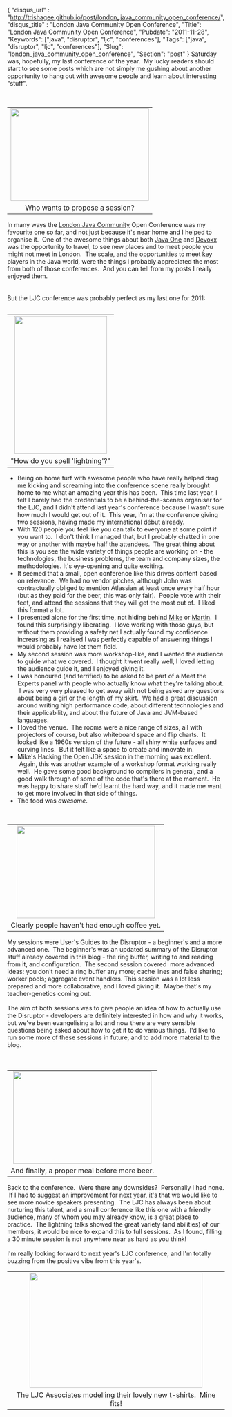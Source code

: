 {
 "disqus_url" : "http://trishagee.github.io/post/london_java_community_open_conference/",
 "disqus_title" : "London Java Community Open Conference",
 "Title": "London Java Community Open Conference",
 "Pubdate": "2011-11-28",
 "Keywords": ["java", "disruptor", "ljc", "conferences"],
 "Tags": ["java", "disruptor", "ljc", "conferences"],
 "Slug": "london_java_community_open_conference",
 "Section": "post"
}
Saturday was, hopefully, my last conference of the year. &nbsp;My lucky readers should start to see some posts which are not simply me gushing about another opportunity to hang out with awesome people and learn about interesting "stuff".<div><br /></div><table cellpadding="0" cellspacing="0" class="tr-caption-container" style="float: left; margin-right: 1em; text-align: left;"><tbody><tr><td style="text-align: center;"><a href="http://4.bp.blogspot.com/-pY5RNaGdzKc/TtP9CtxtxzI/AAAAAAAAIu0/JTuUubrCF6g/s1600/DSC_0035.jpg" imageanchor="1" style="clear: left; margin-bottom: 1em; margin-left: auto; margin-right: auto;"><img border="0" height="214" src="http://4.bp.blogspot.com/-pY5RNaGdzKc/TtP9CtxtxzI/AAAAAAAAIu0/JTuUubrCF6g/s320/DSC_0035.jpg" width="320" /></a></td></tr><tr><td class="tr-caption" style="text-align: center;">Who wants to propose a session?</td></tr></tbody></table><div>In many ways the <a href="http://www.meetup.com/Londonjavacommunity/">London Java Community</a> Open Conference was my favourite one so far, and not just because it's near home and I helped to organise it. &nbsp;One of the awesome things about both <a href="http://mechanitis.blogspot.com/2011/10/javaone-2011-roundup.html">Java One</a> and <a href="http://mechanitis.blogspot.com/2011/11/devoxx-story-so-far.html">Devoxx</a> was the opportunity to travel, to see new places and to meet people you might not meet in London. &nbsp;The scale, and the opportunities to meet key players in the Java world, were the things I probably appreciated the most from both of those conferences. &nbsp;And you can tell from my posts I really enjoyed them.</div><div><br /></div><div><br /></div><div>But the LJC conference was probably perfect as my last one for 2011:</div><div><table cellpadding="0" cellspacing="0" class="tr-caption-container" style="float: right; margin-left: 1em; text-align: right;"><tbody><tr><td style="text-align: center;"><a href="http://1.bp.blogspot.com/-W-M-FpMSB8o/TtP9R2P6uiI/AAAAAAAAIu8/ZXAGUEuhb7Y/s1600/DSC_0065.jpg" imageanchor="1" style="clear: right; margin-bottom: 1em; margin-left: auto; margin-right: auto;"><img border="0" height="320" src="http://1.bp.blogspot.com/-W-M-FpMSB8o/TtP9R2P6uiI/AAAAAAAAIu8/ZXAGUEuhb7Y/s320/DSC_0065.jpg" width="214" /></a></td></tr><tr><td class="tr-caption" style="text-align: center;">"How do you spell 'lightning'?"</td></tr></tbody></table><ul><li>Being on home turf with awesome people who have really helped drag me kicking and screaming into the conference scene really brought home to me what an amazing year this has been. &nbsp;This time last year, I felt I barely had the credentials to be a behind-the-scenes organiser for the LJC, and I didn't attend last year's conference because I wasn't sure how much I would get out of it. &nbsp;This year, I'm at the conference giving two sessions, having made my international&nbsp;début&nbsp;already.</li><li>With 120 people you feel like you can talk to everyone at some point if you want to. &nbsp;I don't think I managed that, but I probably chatted in one way or another with maybe half the attendees. &nbsp;The great thing about this is you see the wide variety of things people are working on - the technologies, the business problems, the team and company sizes, the methodologies. It's eye-opening and quite exciting.</li><li>It seemed that a small, open conference like this drives content based on relevance. &nbsp;We had no vendor pitches, although John was contractually obliged to mention Atlassian at least once every half hour (but as they paid for the beer, this was only fair). &nbsp;People vote with their feet, and attend the sessions that they will get the most out of. &nbsp;I liked this format a lot.</li><li>I presented alone for the first time, not hiding behind <a href="http://mikes-tech.blogspot.com/">Mike</a>&nbsp;or <a href="http://mechanical-sympathy.blogspot.com/">Martin</a>. &nbsp;I found this surprisingly liberating. &nbsp;I love working with those guys, but without them providing a safety net I actually found my confidence increasing as I realised I was perfectly capable of answering things I would probably have let them field.</li><li>My second session was more workshop-like, and I wanted the audience to guide what we covered. &nbsp;I thought it went really well, I loved letting the audience guide it, and I enjoyed giving it.</li><li>I was honoured (and terrified) to be asked to be part of a Meet the Experts panel with people who actually know what they're talking about. &nbsp;I was very very pleased to get away with not being asked any questions about being a girl or the length of my skirt. &nbsp;We had a great discussion around writing high performance code, about different technologies and their applicability, and about the future of Java and JVM-based languages.</li><li>I loved the venue. &nbsp;The rooms were a nice range of sizes, all with projectors of course, but also whiteboard space and flip charts. &nbsp;It looked like a 1960s version of the future - all shiny white surfaces and curving lines. &nbsp;But it felt like a space to create and innovate in.</li><li>Mike's Hacking the Open JDK session in the morning was excellent. &nbsp;Again, this was another example of a workshop format working really well. &nbsp;He gave some good background to compilers in general, and a good walk through of some of the code that's there at the moment. &nbsp;He was happy to share stuff he'd learnt the hard way, and it made me want to get more involved in that side of things.</li><li>The food was <i>awesome</i>.</li></ul><br /><table cellpadding="0" cellspacing="0" class="tr-caption-container" style="float: left; margin-right: 1em; text-align: left;"><tbody><tr><td style="text-align: center;"><a href="http://3.bp.blogspot.com/-T2mIA_BATOs/TtP-H7zXG0I/AAAAAAAAIvE/zpPILN-XR1A/s1600/DSC_0054.jpg" imageanchor="1" style="clear: left; margin-bottom: 1em; margin-left: auto; margin-right: auto;"><img border="0" height="214" src="http://3.bp.blogspot.com/-T2mIA_BATOs/TtP-H7zXG0I/AAAAAAAAIvE/zpPILN-XR1A/s320/DSC_0054.jpg" width="320" /></a></td></tr><tr><td class="tr-caption" style="text-align: center;">Clearly people haven't had enough coffee yet.</td></tr></tbody></table><div>My sessions were User's Guides to the Disruptor - a beginner's and a more advanced one. &nbsp;The beginner's was&nbsp;an updated summary of the Disruptor stuff already covered in this blog - the ring buffer, writing to and reading from it, and configuration. &nbsp;The second session covered &nbsp;more advanced ideas: you don't need a ring buffer any more; cache lines and false sharing; worker pools; aggregate event handlers. This session was a lot less prepared and more collaborative, and I loved giving it. &nbsp;Maybe that's my teacher-genetics coming out.</div><div><br /></div><div>The aim of both sessions was to give people an idea of how to actually use the Disruptor - developers are definitely interested in how and why it works, but we've been evangelising a lot and now there are very sensible questions being asked about how to get it to do various things. &nbsp;I'd like to run some more of these sessions in future, and to add more material to the blog.</div><div><br /></div></div><div><br /></div><table cellpadding="0" cellspacing="0" class="tr-caption-container" style="float: right; margin-left: 1em; text-align: right;"><tbody><tr><td style="text-align: center;"><a href="http://3.bp.blogspot.com/-6Fzn_ybxqys/TtP_H1sV-ZI/AAAAAAAAIvM/2Vx-NmjgLT4/s1600/DSC_0117.jpg" imageanchor="1" style="clear: right; margin-bottom: 1em; margin-left: auto; margin-right: auto;"><img border="0" height="214" src="http://3.bp.blogspot.com/-6Fzn_ybxqys/TtP_H1sV-ZI/AAAAAAAAIvM/2Vx-NmjgLT4/s320/DSC_0117.jpg" width="320" /></a></td></tr><tr><td class="tr-caption" style="text-align: center;">And finally, a proper meal before more beer.</td></tr></tbody></table><div>Back to the conference. &nbsp;Were there any downsides? &nbsp;Personally I had none. &nbsp;If I had to suggest an improvement for next year, it's that we would like to see more novice speakers presenting. &nbsp;The LJC has always been about nurturing this talent, and a small conference like this one with a friendly audience, many of whom you may already know, is a great place to practice. &nbsp;The lightning talks showed the great variety (and abilities) of our members, it would be nice to expand this to full sessions. &nbsp;As I found, filling a 30 minute session is not anywhere near as hard as you think!</div><div><br /></div><div>I'm really looking forward to next year's LJC conference, and I'm totally buzzing from the positive vibe from this year's.</div><table align="center" cellpadding="0" cellspacing="0" class="tr-caption-container" style="margin-left: auto; margin-right: auto; text-align: center;"><tbody><tr><td style="text-align: center;"><a href="http://2.bp.blogspot.com/-jrd5fzdD4Jg/TtP7_O_05CI/AAAAAAAAIus/nnx_gab0UEk/s1600/DSC_0096.jpg" imageanchor="1" style="margin-left: auto; margin-right: auto;"><img border="0" height="267" src="http://2.bp.blogspot.com/-jrd5fzdD4Jg/TtP7_O_05CI/AAAAAAAAIus/nnx_gab0UEk/s400/DSC_0096.jpg" width="400" /></a></td></tr><tr><td class="tr-caption" style="text-align: center;">The LJC Associates modelling their lovely new t-shirts. &nbsp;Mine fits!</td></tr></tbody></table><div><br /></div>

